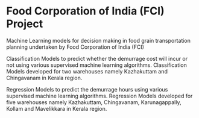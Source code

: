 # Food Corporation of India (FCI) Project

Machine Learning models for decision making in food grain transportation planning undertaken by Food Corporation of India (FCI)

Classification Models to predict whether the demurrage cost will incur or not using various supervised machine learning algorithms. Classification Models developed for two warehouses namely Kazhakuttam and Chingavanam in Kerala region.

Regression Models to predict the demurrage hours using various supervised machine learning algorithms. Regression Models developed for five warehouses namely Kazhakuttam, Chingavanam, Karunagappally, Kollam and Mavelikkara in Kerala region.
